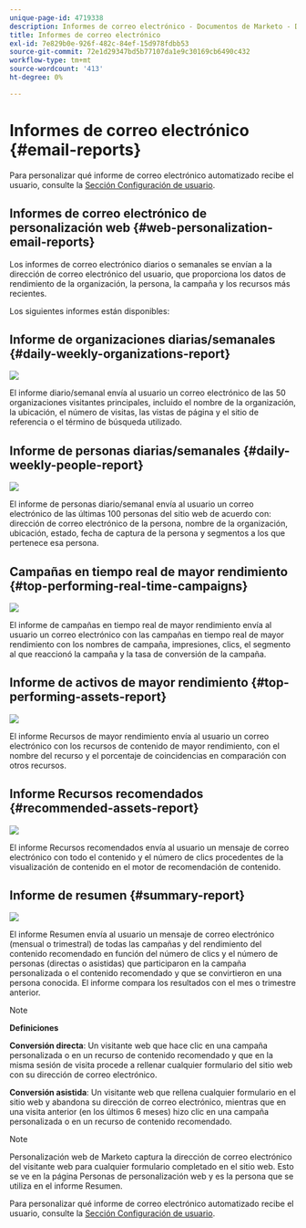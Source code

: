 ```yaml
---
unique-page-id: 4719338
description: Informes de correo electrónico - Documentos de Marketo - Documentación del producto
title: Informes de correo electrónico
exl-id: 7e829b0e-926f-482c-84ef-15d978fdbb53
source-git-commit: 72e1d29347bd5b77107da1e9c30169cb6490c432
workflow-type: tm+mt
source-wordcount: '413'
ht-degree: 0%

---
```


# Informes de correo electrónico {#email-reports}

Para personalizar qué informe de correo electrónico automatizado recibe el usuario, consulte la  [Sección Configuración de usuario](/help/marketo/product-docs/web-personalization/getting-started/user-settings.md).

## Informes de correo electrónico de personalización web {#web-personalization-email-reports}

Los informes de correo electrónico diarios o semanales se envían a la dirección de correo electrónico del usuario, que proporciona los datos de rendimiento de la organización, la persona, la campaña y los recursos más recientes.

Los siguientes informes están disponibles:

## Informe de organizaciones diarias/semanales {#daily-weekly-organizations-report}

![](assets/image2014-12-6-13-3a32-3a8.png)

El informe diario/semanal envía al usuario un correo electrónico de las 50 organizaciones visitantes principales, incluido el nombre de la organización, la ubicación, el número de visitas, las vistas de página y el sitio de referencia o el término de búsqueda utilizado.

## Informe de personas diarias/semanales {#daily-weekly-people-report}

![](assets/two.png)

El informe de personas diario/semanal envía al usuario un correo electrónico de las últimas 100 personas del sitio web de acuerdo con: dirección de correo electrónico de la persona, nombre de la organización, ubicación, estado, fecha de captura de la persona y segmentos a los que pertenece esa persona.

## Campañas en tiempo real de mayor rendimiento {#top-performing-real-time-campaigns}

![](assets/image2014-12-6-13-3a32-3a31.png)

El informe de campañas en tiempo real de mayor rendimiento envía al usuario un correo electrónico con las campañas en tiempo real de mayor rendimiento con los nombres de campaña, impresiones, clics, el segmento al que reaccionó la campaña y la tasa de conversión de la campaña.

## Informe de activos de mayor rendimiento {#top-performing-assets-report}

![](assets/image2014-12-6-13-3a29-3a5.png)

El informe Recursos de mayor rendimiento envía al usuario un correo electrónico con los recursos de contenido de mayor rendimiento, con el nombre del recurso y el porcentaje de coincidencias en comparación con otros recursos.

## Informe Recursos recomendados {#recommended-assets-report}

![](assets/image2014-12-6-13-3a28-3a43.png)

El informe Recursos recomendados envía al usuario un mensaje de correo electrónico con todo el contenido y el número de clics procedentes de la visualización de contenido en el motor de recomendación de contenido.

## Informe de resumen {#summary-report}

![](assets/six.png)

El informe Resumen envía al usuario un mensaje de correo electrónico (mensual o trimestral) de todas las campañas y del rendimiento del contenido recomendado en función del número de clics y el número de personas (directas o asistidas) que participaron en la campaña personalizada o el contenido recomendado y que se convirtieron en una persona conocida. El informe compara los resultados con el mes o trimestre anterior.

>[!NOTE]
>
>**Definiciones**
>
>**Conversión directa**: Un visitante web que hace clic en una campaña personalizada o en un recurso de contenido recomendado y que en la misma sesión de visita procede a rellenar cualquier formulario del sitio web con su dirección de correo electrónico.
>
>**Conversión asistida**: Un visitante web que rellena cualquier formulario en el sitio web y abandona su dirección de correo electrónico, mientras que en una visita anterior (en los últimos 6 meses) hizo clic en una campaña personalizada o en un recurso de contenido recomendado.

>[!NOTE]
>
>Personalización web de Marketo captura la dirección de correo electrónico del visitante web para cualquier formulario completado en el sitio web. Esto se ve en la página Personas de personalización web y es la persona que se utiliza en el informe Resumen.

Para personalizar qué informe de correo electrónico automatizado recibe el usuario, consulte la [Sección Configuración de usuario](/help/marketo/product-docs/web-personalization/getting-started/user-settings.md).
